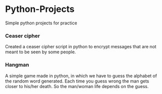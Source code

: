 # Python-Projects
Simple python projects for practice

<b><h3>Ceaser cipher</h3></b>
Created a ceaser cipher script in python to encrypt messages that are not meant to be seen by some people.

<b><h3>Hangman</h3></b>
A simple game made in python, in which we have to guess the alphabet of the random word generated. Each time you guess wrong the man gets closer to his/her death.
So the man/woman life depends on the guess.
